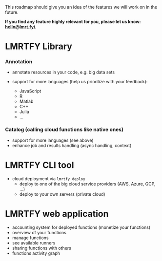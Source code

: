 This roadmap should give you an idea of the features we will work on in the future. 

**If you find any feature highly relevant for you, please let us know: 
[hello@lmrt.fyi](mailto:hello@lmrt.fyi).**

# LMRTFY Library

### Annotation
* annotate resources in your code, e.g. big data sets

* support for more languages (help us prioritize with your feedback):
    * JavaScript
    * R
    * Matlab
    * C++
    * Julia
    * ...

### Catalog (calling cloud functions like native ones)
* support for more languages (see above)
* enhance job and results handling (async handling, context)

# LMRTFY CLI tool

* cloud deployment via `lmrtfy deploy`
    * deploy to one of the big cloud service providers (AWS, Azure, GCP, ...)
    * deploy to your own servers (private cloud)
  



# LMRTFY web application
* accounting system for deployed functions (monetize your functions)
* overview of your functions
* manage functions  
* see available runners
* sharing functions with others
* functions activity graph
